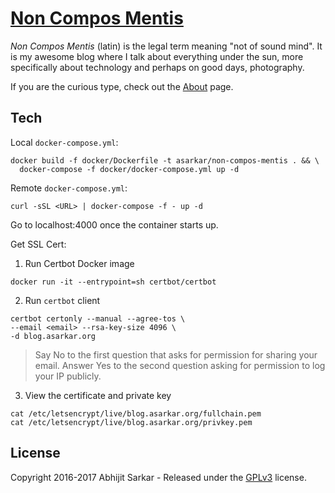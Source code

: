 # [Non Compos Mentis](https://blog.asarkar.org)

*Non Compos Mentis* (latin) is the legal term meaning "not of sound mind". It is my awesome blog where I talk about everything under the sun, more specifically about technology and perhaps on good days, photography.

If you are the curious type, check out the [About](site/about.md) page.

## Tech
Local `docker-compose.yml`:
```
docker build -f docker/Dockerfile -t asarkar/non-compos-mentis . && \
  docker-compose -f docker/docker-compose.yml up -d
```

Remote `docker-compose.yml`:
```
curl -sSL <URL> | docker-compose -f - up -d
```

Go to localhost:4000 once the container starts up.

Get SSL Cert:

1. Run Certbot Docker image
```
docker run -it --entrypoint=sh certbot/certbot
```

2. Run `certbot` client
```
certbot certonly --manual --agree-tos \
--email <email> --rsa-key-size 4096 \
-d blog.asarkar.org
```
> Say No to the first question that asks for permission for sharing your email. Answer Yes to the second question asking for permission to log your IP publicly.

3. View the certificate and private key
```
cat /etc/letsencrypt/live/blog.asarkar.org/fullchain.pem
cat /etc/letsencrypt/live/blog.asarkar.org/privkey.pem
```
## License

Copyright 2016-2017 Abhijit Sarkar - Released under the [GPLv3](LICENSE) license.
